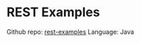 # REST Examples
Github repo:  [rest-examples](ttps://github.com/equella/Equella-Tools/tree/master/rest-examples)
Language:  Java
